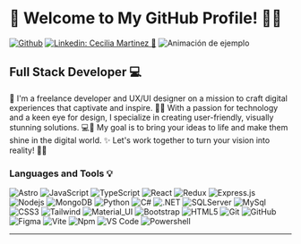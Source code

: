 # 🤍  Welcome to My GitHub Profile! 👋🏼

[![Github](https://img.shields.io/badge/-Github-000?style=flat&logo=Github&logoColor=white)](https://github.com/Cecimartinez)
[![Linkedin: Cecilia Martinez 🚀 ](https://img.shields.io/badge/-Cecilia-blue?style=flat-square&logo=Linkedin&logoColor=white&link=https://www.linkedin.com/in/thaianebraga/)](https://www.linkedin.com/in/cecilia-mart%C3%ADnez-%E2%9A%9B%EF%B8%8F-%F0%9F%9A%80-7420a524a)
![Animación de ejemplo](CeciDev.gif)

## Full Stack Developer 💻
🚀 I'm a freelance developer and UX/UI designer on a mission to craft digital experiences that captivate and inspire. 🎨✨
With a passion for technology and a keen eye for design, I specialize in creating user-friendly, visually stunning solutions. 💻🌟
My goal is to bring your ideas to life and make them shine in the digital world. ✨ Let's work together to turn your vision into reality! 💪🤝

### Languages and Tools 💡
![Astro](https://img.shields.io/badge/-Astro-black?style=flat-square&logo=astro)
![JavaScript](https://img.shields.io/badge/-JavaScript-black?style=flat-square&logo=javascript)
![TypeScript](https://img.shields.io/badge/-TypeScript-black?style=flat-square&logo=typescript)
![React](https://img.shields.io/badge/-React-black?style=flat-square&logo=react)
![Redux](https://img.shields.io/badge/-Redux-black?style=flat-square&logo=Redux)
![Express.js](https://img.shields.io/badge/-Express-black?style=flat-square&logo=express)
![Nodejs](https://img.shields.io/badge/-Nodejs-black?style=flat-square&logo=Node.js)
![MongoDB](https://img.shields.io/badge/-MongoDB-black?style=flat-square&logo=mongodb)
![Python](https://img.shields.io/badge/-Python-000000?style=flat&logo=python)
![C#](https://img.shields.io/badge/-C%23-000000?style=flat&logo=c-sharp)
![.NET](https://img.shields.io/badge/-.NET-000000?style=flat&logo=.net)
![SQLServer](https://img.shields.io/badge/-Sql%20Server-black?style=flat-square&logo=microsoft-sql-server)
![MySql](https://img.shields.io/badge/-MySQL-black?style=flat-square&logo=mysql)
![CSS3](https://img.shields.io/badge/-CSS3-black?style=flat-square&logo=css3)
![Tailwind](https://img.shields.io/badge/-Tailwind-black?style=flat-square&logo=tailwindcss)
![Material_UI](https://img.shields.io/badge/-Material_UI-black?style=flat-square&logo=mui)
![Bootstrap](https://img.shields.io/badge/-Bootstrap-black?style=flat-square&logo=bootstrap)
![HTML5](https://img.shields.io/badge/-HTML5-black?style=flat-square&logo=html5&logoColor=white)
![Git](https://img.shields.io/badge/-Git-black?style=flat-square&logo=git)
![GitHub](https://img.shields.io/badge/-GitHub-black?style=flat-square&logo=github)
![Figma](https://img.shields.io/badge/-Figma-black?style=flat-square&logo=figma)
![Vite](https://img.shields.io/badge/-vite-black?style=flat-square&logo=vite)
![Npm](https://img.shields.io/badge/-npm-black?style=flat-square&logo=npm)
![VS Code](https://img.shields.io/badge/-VS%20Code-black?style=flat-square&logo=visual-studio) 
![Powershell](https://img.shields.io/badge/-Powershell-black?style=flat-square&logo=powershell)

---
